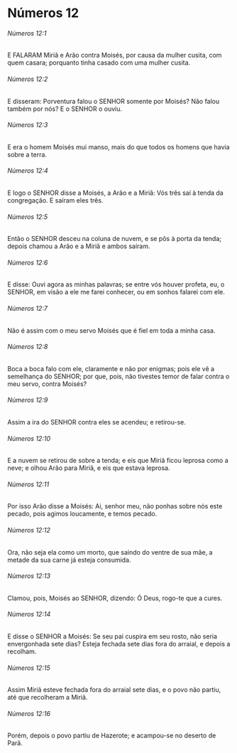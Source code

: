 # Números 12

###### Números 12:1

E FALARAM Miriã e Arão contra Moisés, por causa da mulher cusita, com quem casara; porquanto tinha casado com uma mulher cusita.

###### Números 12:2

E disseram: Porventura falou o SENHOR somente por Moisés? Não falou também por nós? E o SENHOR o ouviu.

###### Números 12:3

E era o homem Moisés mui manso, mais do que todos os homens que havia sobre a terra.

###### Números 12:4

E logo o SENHOR disse a Moisés, a Arão e a Miriã: Vós três saí à tenda da congregação. E saíram eles três.

###### Números 12:5

Então o SENHOR desceu na coluna de nuvem, e se pôs à porta da tenda; depois chamou a Arão e a Miriã e ambos saíram.

###### Números 12:6

E disse: Ouvi agora as minhas palavras; se entre vós houver profeta, eu, o SENHOR, em visão a ele me farei conhecer, ou em sonhos falarei com ele.

###### Números 12:7

Não é assim com o meu servo Moisés que é fiel em toda a minha casa.

###### Números 12:8

Boca a boca falo com ele, claramente e não por enigmas; pois ele vê a semelhança do SENHOR; por que, pois, não tivestes temor de falar contra o meu servo, contra Moisés?

###### Números 12:9

Assim a ira do SENHOR contra eles se acendeu; e retirou-se.

###### Números 12:10

E a nuvem se retirou de sobre a tenda; e eis que Miriã ficou leprosa como a neve; e olhou Arão para Miriã, e eis que estava leprosa.

###### Números 12:11

Por isso Arão disse a Moisés: Ai, senhor meu, não ponhas sobre nós este pecado, pois agimos loucamente, e temos pecado.

###### Números 12:12

Ora, não seja ela como um morto, que saindo do ventre de sua mãe, a metade da sua carne já esteja consumida.

###### Números 12:13

Clamou, pois, Moisés ao SENHOR, dizendo: Ó Deus, rogo-te que a cures.

###### Números 12:14

E disse o SENHOR a Moisés: Se seu pai cuspira em seu rosto, não seria envergonhada sete dias? Esteja fechada sete dias fora do arraial, e depois a recolham.

###### Números 12:15

Assim Miriã esteve fechada fora do arraial sete dias, e o povo não partiu, até que recolheram a Miriã.

###### Números 12:16

Porém, depois o povo partiu de Hazerote; e acampou-se no deserto de Parã.

